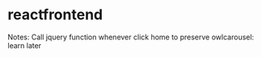 # reactfrontend


Notes: Call jquery function whenever click home to preserve owlcarousel: learn later 
